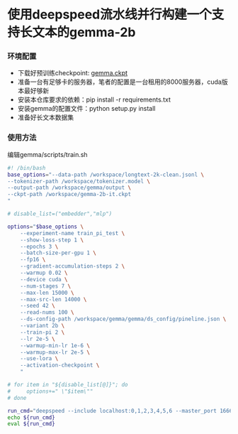 # 使用deepspeed流水线并行构建一个支持长文本的gemma-2b

### 环境配置
- 下载好预训练checkpoint: [gemma.ckpt](https://www.kaggle.com/models/google/gemma/frameworks/pyTorch)
- 准备一台有足够卡的服务器，笔者的配置是一台租用的8000服务器，cuda版本最好够新
- 安装本仓库要求的依赖：pip install -r requirements.txt
- 安装gemma的配置文件：python setup.py install
- 准备好长文本数据集

### 使用方法
编辑gemma/scripts/train.sh
```bash
#! /bin/bash
base_options="--data-path /workspace/longtext-2k-clean.jsonl \
--tokenizer-path /workspace/tokenizer.model \
--output-path /workspace/gemma/output \
--ckpt-path /workspace/gemma-2b-it.ckpt
"

# disable_list=("embedder","mlp")

options="$base_options \
    --experiment-name train_pi_test \
    --show-loss-step 1 \
    --epochs 3 \
    --batch-size-per-gpu 1 \
    --fp16 \
    --gradient-accumulation-steps 2 \
    --warmup 0.02 \
    --device cuda \
    --num-stages 7 \
    --max-len 15000 \
    --max-src-len 14000 \
    --seed 42 \
    --read-nums 100 \
    --ds-config-path /workspace/gemma/gemma/ds_config/pineline.json \
    --variant 2b \
    --train-pi 2 \
    --lr 2e-5 \
    --warmup-min-lr 1e-6 \
    --warmup-max-lr 2e-5 \
    --use-lora \
    --activation-checkpoint \
    "

# for item in "${disable_list[@]}"; do
#     options+=" \"$item\""
# done

run_cmd="deepspeed --include localhost:0,1,2,3,4,5,6 --master_port 16666 /workspace/gemma/gemma/train.py ${options}"
echo ${run_cmd}
eval ${run_cmd}
```
